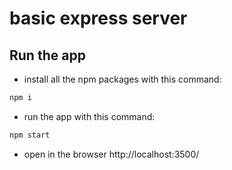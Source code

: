 # basic express server


## Run the app

* install all the npm packages with this command:
```bash
npm i
```
* run the app with this command:
```bash
npm start
```

* open in the browser http://localhost:3500/